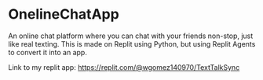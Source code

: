 # OnelineChatApp
An online chat platform where you can chat with your friends non-stop, just like real texting. This is made on Replit using Python, but using Replit Agents to convert it into an app.

Link to my replit app: https://replit.com/@wgomez140970/TextTalkSync
